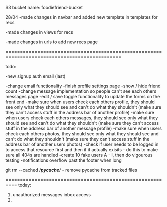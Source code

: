 S3 bucket name: foodiefriend-bucket

28/04
-made changes in navbar and added new template in templates for recs

-made changes in views for recs

-made changes in urls to add new recs page

==============================================================================================

todo:


-new signup auth email (last)


-change email functionality
-finish profile settings page
-show / hide friend count
-change message implementation so people can't see each others messages page
-edit / save toggle functionality to update the forms on the front end
-make sure when users check each others profile, they should see only what they should see and can't do what they shouldn't (make sure they can't access stuff in the address bar of another profile)
-make sure when users check each others messages, they should see only what they should see and can't do what they shouldn't (make sure they can't access stuff in the address bar of another message profile)
-make sure when users check each others photos, they should see only what they should see and can't do what they shouldn't (make sure they can't access stuff in the address bar of another users photos)
-check if user needs to be logged in to access that resource first and then if it actually exisits - do this to make sure all 404s are handled
-create 10 fake users A - I, then do vigourous testing
-notifications overflow past the footer when long



git rm --cached */__pycache__/* - remove pycache from tracked files

==========================================================
today:

1. unauthorized messages inbox access 
2. 



